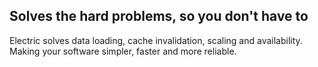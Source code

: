 ## Solves the hard problems, <span class="no-wrap-xs">so you don't have to</span>

Electric solves data loading, cache&nbsp;invalidation, <span class="no-wrap-sm">scaling and&nbsp;availability</span>.<br class="hidden-md"> <span class="hidden-sm">Making your software simpler, faster and more&nbsp;reliable.</span>